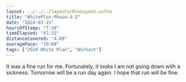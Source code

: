 ```yaml
---
layout: ../../../layouts/RunLayout.astro
title: "WhitePlan-Phase-3-2"
date: "2024-03-15"
hoursOfSleep: "7:30"
timeElapsed: "47:32"
distanceCovered: "4.69"
averagePace: "10:08"
tags: ["2024 White Plan", "Workout"]
---
```


It was a fine run for me. Fortunately, it looks I am not going down with a sickness. Tomorrow will be a run day again. I hope that run will be fine.
